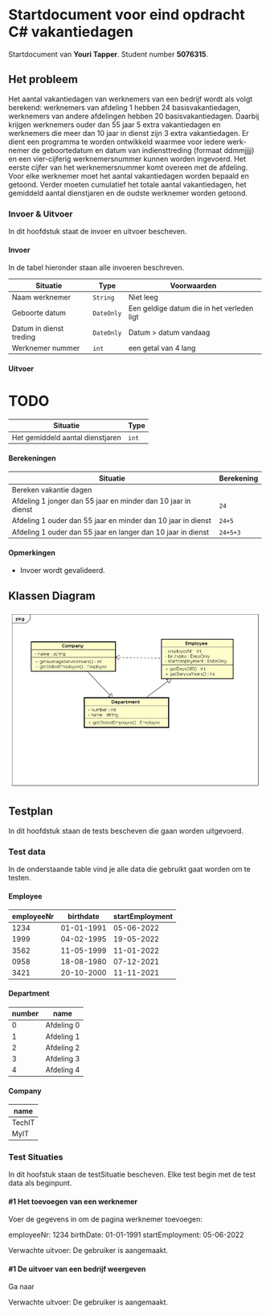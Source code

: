 # Startdocument voor eind opdracht C# vakantiedagen

Startdocument van **Youri Tapper**. Student number **5076315**.

## Het probleem

Het aantal vakantiedagen van werknemers van een bedrijf wordt als volgt
berekend: werknemers van afdeling 1 hebben 24 basisvakantiedagen,
werknemers van andere afdelingen hebben 20 basisvakantiedagen. Daarbij
krijgen werknemers ouder dan 55 jaar 5 extra vakantiedagen en werknemers
die meer dan 10 jaar in dienst zijn 3 extra vakantiedagen.
Er dient een programma te worden ontwikkeld waarmee voor iedere werk-
nemer de geboortedatum en datum van indiensttreding (formaat ddmmjjjj) en
een vier-cijferig werknemersnummer kunnen worden ingevoerd. Het eerste
cijfer van het werknemersnummer komt overeen met de afdeling. Voor elke
werknemer moet het aantal vakantiedagen worden bepaald en getoond.
Verder moeten cumulatief het totale aantal vakantiedagen, het gemiddeld
aantal dienstjaren en de oudste werknemer worden getoond.

### Invoer & Uitvoer

In dit hoofdstuk staat de invoer en uitvoer bescheven.

#### Invoer

In de tabel hieronder staan alle invoeren beschreven.

| Situatie                | Type       | Voorwaarden                                |
| ----------------------- | ---------- | ------------------------------------------ |
| Naam werknemer          | `String`   | Niet leeg                                  |
| Geboorte datum          | `DateOnly` | Een geldige datum die in het verleden ligt |
| Datum in dienst treding | `DateOnly` | Datum > datum vandaag                      |
| Werknemer nummer        | `int`      | een getal van 4 lang                       |


#### Uitvoer
# TODO
| Situatie                         | Type  |
| -------------------------------- | ----- |
| Het gemiddeld aantal dienstjaren | `int` |



#### Berekeningen

| Situatie                                                      | Berekening |
| ------------------------------------------------------------- | ---------- |
| Bereken vakantie dagen                                        |            |
| Afdeling 1 jonger dan 55 jaar en minder dan 10 jaar in dienst | `24`       |
| Afdeling 1 ouder dan 55 jaar en minder dan 10 jaar in dienst  | `24+5`     |
| Afdeling 1 ouder dan 55 jaar en langer dan 10 jaar in dienst  | `24+5+3`   |


#### Opmerkingen

* Invoer wordt gevalideerd.

## Klassen Diagram

![Class Diagram](ClassDiagram.jpg)

## Testplan

In dit hoofdstuk staan de tests bescheven die gaan worden uitgevoerd.

### Test data
In de onderstaande table vind je alle data die gebruikt gaat worden om te testen.

#### Employee

| employeeNr | birthdate  | startEmployment |
| ---------- | ---------- | --------------- |
| 1234       | 01-01-1991 | 05-06-2022      |
| 1999       | 04-02-1995 | 19-05-2022      |
| 3562       | 11-05-1999 | 11-01-2022      |
| 0958       | 18-08-1980 | 07-12-2021      |
| 3421       | 20-10-2000 | 11-11-2021      |

#### Department

| number | name       |
| ------ | ---------- |
| 0      | Afdeling 0 |
| 1      | Afdeling 1 |
| 2      | Afdeling 2 |
| 3      | Afdeling 3 |
| 4      | Afdeling 4 |


#### Company

| name   |
| ------ |
| TechIT |
| MyIT   |



### Test Situaties

In dit hoofstuk staan de testSituatie bescheven. Elke test begin met de test data als beginpunt.

#### #1 Het toevoegen van een werknemer

Voer de gegevens in om de pagina werknemer toevoegen:

employeeNr: 1234
birthDate: 01-01-1991
startEmployment: 05-06-2022 

Verwachte uitvoer:
De gebruiker is aangemaakt.


#### #1 De uitvoer van een bedrijf weergeven

Ga naar 

Verwachte uitvoer:
De gebruiker is aangemaakt.




